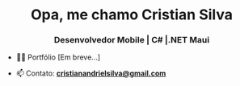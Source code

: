 <h1 align="center">Opa, me chamo Cristian Silva</h1>
<h3 align="center">Desenvolvedor Mobile | C# |.NET Maui</h3>

- 👨‍💻 Portfólio [Em breve...]

- 📫 Contato: **cristianandrielsilva@gmail.com**
